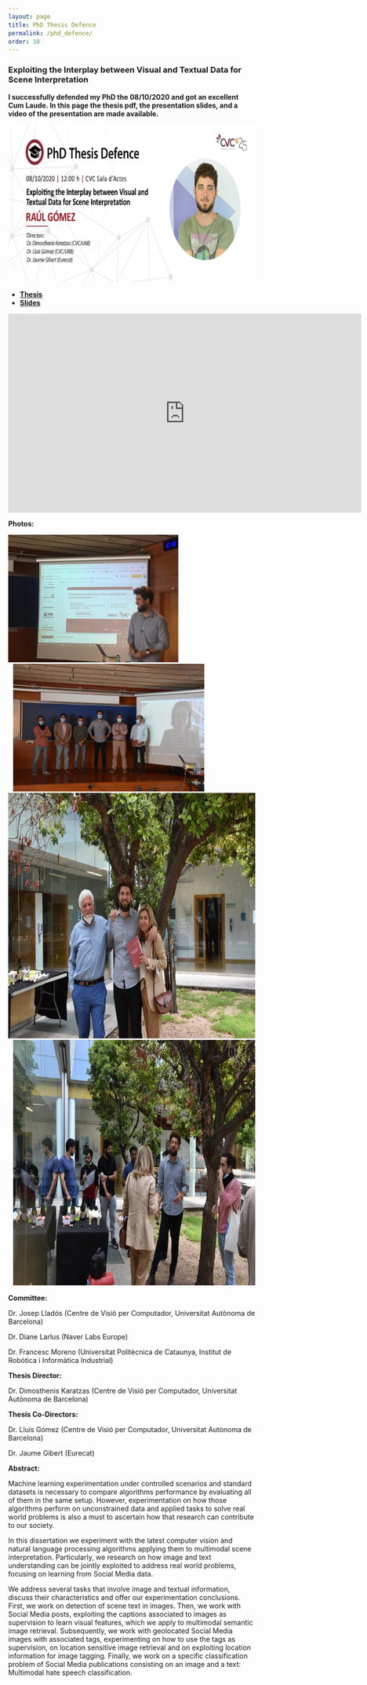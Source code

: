 ```yaml
---
layout: page
title: PhD Thesis Defence
permalink: /phd_defence/
order: 10
---
```


### Exploiting the Interplay between Visual and Textual Data for Scene Interpretation

**I successfully defended my PhD the 08/10/2020 and got an excellent Cum Laude. In this page the thesis pdf, the presentation slides, and a video of the presentation are made available.**


<div class="imgcap">
	<img src="/assets/phd_defence.png" height="320">
</div>

- [**Thesis**](https://drive.google.com/file/d/1ljxxzqbqq2kZPUjV1_-aQOOG6omAg69y/view?usp=sharing)
- [**Slides**](https://docs.google.com/presentation/d/1LUnzsnMyzRCg23v7q_uMM9bcpubHAxovpUdsz4vYZH0/edit?usp=sharing)

<p align="center"><iframe align="middle" width="720" height="405" src="https://www.youtube.com/embed/FvH18kpzvjQ" frameborder="0" allow="autoplay; encrypted-media" allowfullscreen></iframe></p>

**Photos:**

<div class="imgcap">
	<div style="display:inline-block">
	<img src="/assets/thesis_2.jpg" height="260">
	</div>
	<div style="display:inline-block; margin-left: 10px;">
	<img src="/assets/thesis_1.jpg" height="260">
	</div>
</div>

<div class="imgcap">
	<div style="display:inline-block">
	<img src="/assets/thesis_4.jpg" height="500">
	</div>
	<div style="display:inline-block; margin-left: 10px;">
	<img src="/assets/thesis_3.jpg" height="500">
	</div>
</div>


**Committee:**

Dr. Josep Lladós (Centre de Visió per Computador, Universitat Autònoma de Barcelona)

Dr. Diane Larlus (Naver Labs Europe)

Dr. Francesc Moreno (Universitat Politècnica de Cataunya, Institut de Robòtica i Informàtica Industrial)

**Thesis Director:**

Dr. Dimosthenis Karatzas (Centre de Visió per Computador, Universitat Autònoma de Barcelona)

**Thesis Co-Directors:**

Dr. Lluis Gómez (Centre de Visió per Computador, Universitat Autònoma de Barcelona)

Dr. Jaume Gibert (Eurecat)

**Abstract:**

Machine learning experimentation under controlled scenarios and standard datasets is necessary to compare algorithms performance by evaluating all of them in the same setup. However, experimentation on how those algorithms perform on unconstrained data and applied tasks to solve real world problems is also a must to ascertain how that research can contribute to our society.

In this dissertation we experiment with the latest computer vision and natural language processing algorithms applying them to multimodal scene interpretation. Particularly, we research on how image and text understanding can be jointly exploited to address real world problems, focusing on learning from Social Media data.

We address several tasks that involve image and textual information, discuss their characteristics and offer our experimentation conclusions. First, we work on detection of scene text in images. Then, we work with Social Media posts, exploiting the captions associated to images as supervision to learn visual features, which we apply to multimodal semantic image retrieval. Subsequently, we work with geolocated Social Media images with associated tags, experimenting on how to use the tags as supervision, on location sensitive image retrieval and on exploiting location information for image tagging. Finally, we work on a specific classification problem of Social Media publications consisting on an image and a text: Multimodal hate speech classification.